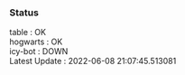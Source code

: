 ### Status


table : OK  
hogwarts : OK  
icy-bot : DOWN  
Latest Update : 2022-06-08 21:07:45.513081
